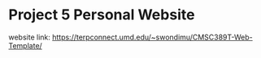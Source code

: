 # Project 5 Personal Website

website link: https://terpconnect.umd.edu/~swondimu/CMSC389T-Web-Template/

